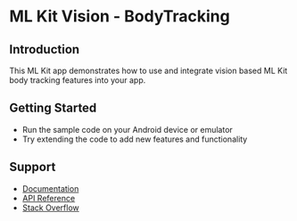# ML Kit Vision - BodyTracking

## Introduction

This ML Kit app demonstrates how to use and integrate vision based ML Kit body tracking features into your app.

## Getting Started

* Run the sample code on your Android device or emulator
* Try extending the code to add new features and functionality

## Support

* [Documentation](https://developers.google.com/ml-kit/guides)
* [API Reference](https://developers.google.com/ml-kit/reference/android)
* [Stack Overflow](https://stackoverflow.com/questions/tagged/google-mlkit)

